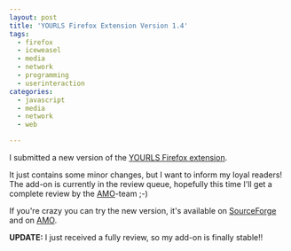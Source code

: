 ```yaml
---
layout: post
title: 'YOURLS Firefox Extension Version 1.4'
tags:
  - firefox
  - iceweasel
  - media
  - network
  - programming
  - userinteraction
categories:
  - javascript
  - media
  - network
  - web

---
```


I submitted a new version of the <a href="/software/yourls-firefox-extension/">YOURLS Firefox extension</a>.


It just contains some minor changes, but I want to inform my loyal readers!
The add-on is currently in the review queue, hopefully this time I'll get a complete review by the <a href="https://addons.mozilla.org/en-US/firefox/">AMO</a>-team ;-)

If you're crazy you can try the new version, it's available on <a href="http://sourceforge.net/projects/yourls-firefox/files/yourls-shortener-1.4.xpi/download">SourceForge</a> and on <a href="https://addons.mozilla.org/en-US/firefox/addon/yourls-shortener/versions/">AMO</a>.

<strong>UPDATE:</strong>
I just received a fully review, so my add-on is finally stable!!
